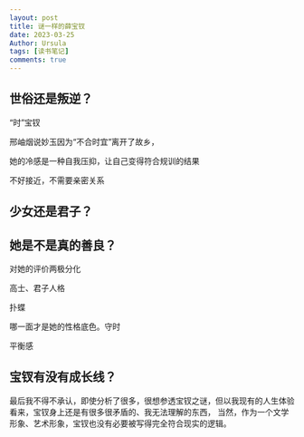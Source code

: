 ```yaml
---
layout: post
title: 谜一样的薛宝钗
date: 2023-03-25
Author: Ursula 
tags: [读书笔记]
comments: true
--- 
```


## 世俗还是叛逆？

“时”宝钗

邢岫烟说妙玉因为“不合时宜”离开了故乡，

她的冷感是一种自我压抑，让自己变得符合规训的结果

不好接近，不需要亲密关系

## 少女还是君子？

## 她是不是真的善良？

对她的评价两极分化

高士、君子人格

扑蝶

哪一面才是她的性格底色。守时

平衡感

## 宝钗有没有成长线？

最后我不得不承认，即使分析了很多，很想参透宝钗之谜，但以我现有的人生体验看来，宝钗身上还是有很多很矛盾的、我无法理解的东西，
当然，作为一个文学形象、艺术形象，宝钗也没有必要被写得完全符合现实的逻辑。
